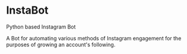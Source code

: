 # InstaBot
Python based Instagram Bot

A Bot for automating various methods of Instagram engagement for the purposes of growing an account's following.
